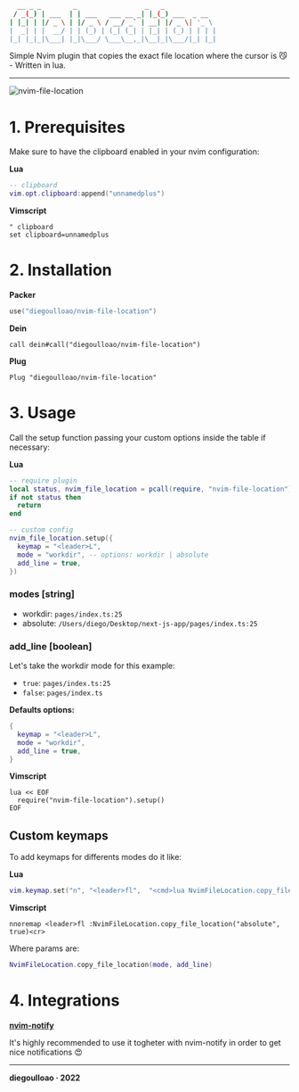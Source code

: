 ```bash
  __ _ _        _                 _   _             
 / _(_) | ___  | | ___   ___ __ _| |_(_) ___  _ __  
| |_| | |/ _ \ | |/ _ \ / __/ _` | __| |/ _ \| '_ \ 
|  _| | |  __/ | | (_) | (_| (_| | |_| | (_) | | | |
|_| |_|_|\___| |_|\___/ \___\__,_|\__|_|\___/|_| |_|

```
Simple Nvim plugin that copies the exact file location where the cursor is 😼 - Written in lua.

----

![nvim-file-location](https://user-images.githubusercontent.com/45423661/200167439-cbdc2a41-8e45-466b-b74c-83a8b474a24b.gif)

# 1. Prerequisites
Make sure to have the clipboard enabled in your nvim configuration:

**Lua**
```lua
-- clipboard
vim.opt.clipboard:append("unnamedplus")
```

**Vimscript**
```vim
" clipboard
set clipboard=unnamedplus
```

# 2. Installation

**Packer**
```lua
use("diegoulloao/nvim-file-location")
```

**Dein**
```vim
call dein#call("diegoulloao/nvim-file-location")
```

**Plug**
```vim
Plug "diegoulloao/nvim-file-location"
```

# 3. Usage
Call the setup function passing your custom options inside the table if necessary:

**Lua**
```lua
-- require plugin
local status, nvim_file_location = pcall(require, "nvim-file-location")
if not status then
  return
end

-- custom config
nvim_file_location.setup({
  keymap = "<leader>L",
  mode = "workdir", -- options: workdir | absolute
  add_line = true,
})
```

### modes [string]
- workdir: `pages/index.ts:25`
- absolute: `/Users/diego/Desktop/next-js-app/pages/index.ts:25`

### add_line [boolean]
Let's take the workdir mode for this example:

- `true`: `pages/index.ts:25`
- `false`: `pages/index.ts`

**Defaults options:**
```lua
{
  keymap = "<leader>L",
  mode = "workdir",
  add_line = true,
}
```

**Vimscript**
```vim
lua << EOF
  require("nvim-file-location").setup()
EOF
```

## Custom keymaps
To add keymaps for differents modes do it like:

**Lua**
```lua
vim.keymap.set("n", "<leader>fl",  "<cmd>lua NvimFileLocation.copy_file_location('absolute', true)<cr>")
```

**Vimscript**
```vim
nnoremap <leader>fl :NvimFileLocation.copy_file_location("absolute", true)<cr>
```

Where params are:
```lua
NvimFileLocation.copy_file_location(mode, add_line)
```

# 4. Integrations
**[nvim-notify](https://github.com/rcarriga/nvim-notify)**

It's highly recommended to use it togheter with nvim-notify in order to get nice notifications 😍

---
**diegoulloao · 2022**
